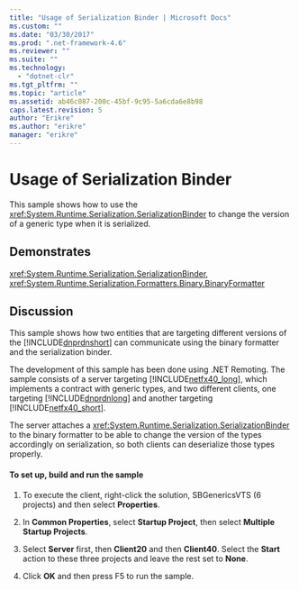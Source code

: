 ```yaml
---
title: "Usage of Serialization Binder | Microsoft Docs"
ms.custom: ""
ms.date: "03/30/2017"
ms.prod: ".net-framework-4.6"
ms.reviewer: ""
ms.suite: ""
ms.technology: 
  - "dotnet-clr"
ms.tgt_pltfrm: ""
ms.topic: "article"
ms.assetid: ab46c087-200c-45bf-9c95-5a6cda6e8b98
caps.latest.revision: 5
author: "Erikre"
ms.author: "erikre"
manager: "erikre"
---
```

# Usage of Serialization Binder
This sample shows how to use the <xref:System.Runtime.Serialization.SerializationBinder> to change the version of a generic type when it is serialized.  
  
## Demonstrates  
 <xref:System.Runtime.Serialization.SerializationBinder>, <xref:System.Runtime.Serialization.Formatters.Binary.BinaryFormatter>  
  
## Discussion  
 This sample shows how two entities that are targeting different versions of the [!INCLUDE[dnprdnshort](../../../../includes/dnprdnshort-md.md)] can communicate using the binary formatter and the serialization binder.  
  
 The development of this sample has been done using .NET Remoting. The sample consists of a server targeting [!INCLUDE[netfx40_long](../../../../includes/netfx40-long-md.md)], which implements a contract with generic types, and two different clients, one targeting [!INCLUDE[dnprdnlong](../../../../includes/dnprdnlong-md.md)] and another targeting [!INCLUDE[netfx40_short](../../../../includes/netfx40-short-md.md)].  
  
 The server attaches a <xref:System.Runtime.Serialization.SerializationBinder> to the binary formatter to be able to change the version of the types accordingly on serialization, so both clients can deserialize those types properly.  
  
#### To set up, build and run the sample  
  
1.  To execute the client, right-click the solution, SBGenericsVTS (6 projects) and then select **Properties**.  
  
2.  In **Common Properties**, select **Startup Project**, then select **Multiple Startup Projects**.  
  
3.  Select **Server** first, then **Client20** and then **Client40**. Select the **Start** action to these three projects and leave the rest set to **None**.  
  
4.  Click **OK** and then press F5 to run the sample.